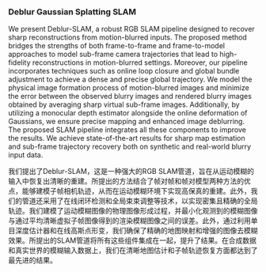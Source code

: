 ### Deblur Gaussian Splatting SLAM

We present Deblur-SLAM, a robust RGB SLAM pipeline designed to recover sharp reconstructions from motion-blurred inputs. The proposed method bridges the strengths of both frame-to-frame and frame-to-model approaches to model sub-frame camera trajectories that lead to high-fidelity reconstructions in motion-blurred settings. Moreover, our pipeline incorporates techniques such as online loop closure and global bundle adjustment to achieve a dense and precise global trajectory. We model the physical image formation process of motion-blurred images and minimize the error between the observed blurry images and rendered blurry images obtained by averaging sharp virtual sub-frame images. Additionally, by utilizing a monocular depth estimator alongside the online deformation of Gaussians, we ensure precise mapping and enhanced image deblurring. The proposed SLAM pipeline integrates all these components to improve the results. We achieve state-of-the-art results for sharp map estimation and sub-frame trajectory recovery both on synthetic and real-world blurry input data.

我们提出了Deblur-SLAM，这是一种强大的RGB SLAM管道，旨在从运动模糊的输入中恢复出清晰的重建。所提出的方法结合了帧对帧和帧对模型两种方法的优点，能够建模子帧相机轨迹，从而在运动模糊环境下实现高保真的重建。此外，我们的管道还采用了在线闭环检测和全局束束调整等技术，以实现密集且精确的全局轨迹。我们建模了运动模糊图像的物理图像形成过程，并最小化观测到的模糊图像与通过平均清晰虚拟子帧图像得到的渲染模糊图像之间的误差。此外，通过利用单目深度估计器和在线高斯点形变，我们确保了精确的地图映射和增强的图像去模糊效果。所提出的SLAM管道将所有这些组件集成在一起，提升了结果。在合成数据和真实世界的模糊输入数据上，我们在清晰地图估计和子帧轨迹恢复方面都达到了最先进的结果。
